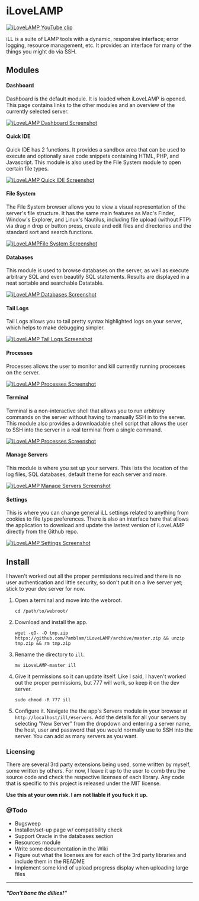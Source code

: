 
# iLoveLAMP

[![iLoveLAMP YouTube clip](http://i.imgur.com/K2nnFPV.png)](https://www.youtube.com/watch?v=gId6nrMDmUU)

iLL is a suite of LAMP tools with a dynamic, responsive interface; error logging, resource management, etc. It provides an interface for many of the things you might do via SSH.

## Modules

#### Dashboard

Dashboard is the default module. It is loaded when iLoveLAMP is opened. This page contains links to the other modules and an overview of the currently selected server.

[![iLoveLAMP Dashboard Screenshot](http://i.imgur.com/oivhHgn.png)](http://i.imgur.com/oivhHgn.png)

#### Quick IDE

Quick IDE has 2 functions. It provides a sandbox area that can be used to execute and optionally save code snippets containing HTML, PHP, and Javascript. This module is also used by the File System module to open certain file types.

[![iLoveLAMP Quick IDE Screenshot](http://i.imgur.com/Ym1KmLF.png)](http://i.imgur.com/Ym1KmLF.png)

#### File System

The File System browser allows you to view a visual representation of the server's file structure. It has the same main features as Mac's Finder, Window's Explorer, and Linux's Nautilus, including file upload (without FTP) via drag n drop or button press, create and edit files and directories and the standard sort and search functions.

[![iLoveLAMPFile System Screenshot](http://i.imgur.com/91t5HGA.png)](http://i.imgur.com/91t5HGA.png)

#### Databases

This module is used to browse databases on the server, as well as execute arbitrary SQL and even beautify SQL statements. Results are displayed in a neat sortable and searchable Datatable.

[![iLoveLAMP Databases Screenshot](http://i.imgur.com/2Wk2mpo.png)](http://i.imgur.com/2Wk2mpo.png)

#### Tail Logs

Tail Logs allows you to tail pretty syntax highlighted logs on your server,  which helps to make debugging simpler.

[![iLoveLAMP Tail Logs Screenshot](http://i.imgur.com/9lqmAWn.png)](http://i.imgur.com/9lqmAWn.png)

#### Processes

Processes allows the user to monitor and kill currently running processes on the server.

[![iLoveLAMP Processes Screenshot](http://i.imgur.com/V2Lu1EA.png)](http://i.imgur.com/V2Lu1EA.png)

#### Terminal

Terminal is a non-interactive shell that allows you to run arbitrary commands on the server without having to manually SSH in to the server. This module also provides a downloadable shell script that allows the user to SSH into the server in a real terminal from a single command.

[![iLoveLAMP Processes Screenshot](http://i.imgur.com/fJ13Y12.png)](http://i.imgur.com/fJ13Y12.png)

#### Manage Servers

This module is where you set up your servers. This lists the location of the log files, SQL databases, default theme for each server and more.

[![iLoveLAMP Manage Servers Screenshot](http://i.imgur.com/S4Hi5gn.png)](http://i.imgur.com/S4Hi5gn.png)

#### Settings

This is where you can change general iLL settings related to anything from cookies to file type preferences. There is also an interface here that allows the application to download and update the lastest version of iLoveLAMP directly from the Github repo.

[![iLoveLAMP Settings Screenshot](http://i.imgur.com/A7A8Ueb.png)](http://i.imgur.com/A7A8Ueb.png)

## Install

I haven't worked out all the proper permissions required and there is no user authentication and little security, so don't put it on a live server yet; stick to your dev server for now.

 1. Open a terminal and move into the webroot.
	
		cd /path/to/webroot/
		
 2. Download and install the app.

        wget -qO- -O tmp.zip https://github.com/Pamblam/iLoveLAMP/archive/master.zip && unzip tmp.zip && rm tmp.zip

 3. Rename the directory to `ill`.
 
        mv iLoveLAMP-master ill

 4. Give it permissions so it can update itself. Like I said, I haven't worked out the proper permissions, but 777 will work, so keep it on the dev server.

        sudo chmod -R 777 ill

 5. Configure it. Navigate the the app's Servers module in your browser at `http://localhost/ill/#servers`. Add the details for all your servers by selecting "New Server" from the dropdown and entering a server name, the host, user and password that you would normally use to SSH into the server. You can add as many servers as you want.

### Licensing

There are several 3rd party extensions being used, some written by myself, some written by others. For now, I leave it up to the user to comb thru the source code and check the respective licenses of each library. Any code that is specific to this project is released under the MIT license. 

**Use this at your own risk. I am not liable if you fuck it up.**

### @Todo

 - Bugsweep
 - Installer/set-up page w/ compatibility check
 - Support Oracle in the databases section
 - Resources module
 - Write some documentation in the Wiki
 - Figure out what the licenses are for each of the 3rd party libraries and include them in the README
 - Implement some kind of upload progress display when uploading large files

<hr>

##### "Don't bane the dillies!"